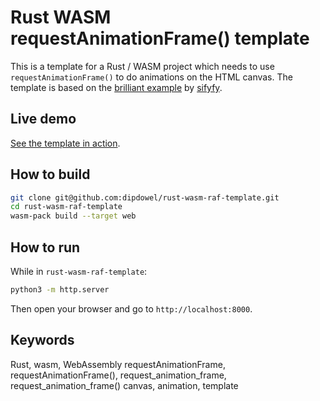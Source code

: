 # Rust WASM requestAnimationFrame() template

This is a template for a Rust / WASM project which needs to use `requestAnimationFrame()` to do animations on the HTML canvas.
The template is based on the [brilliant example](https://gist.github.com/sifyfy/2802e0e7f072c02b0268b123c73779e9) by [sifyfy](https://gist.github.com/sifyfy).

## Live demo
[See the template in action](https://codument.com/rust-raf/).<br>


## How to build
```sh
git clone git@github.com:dipdowel/rust-wasm-raf-template.git
cd rust-wasm-raf-template
wasm-pack build --target web
```


## How to run
While in `rust-wasm-raf-template`:
```sh 
python3 -m http.server
```
Then open your browser and go to `http://localhost:8000`.


## Keywords
Rust, wasm, WebAssembly requestAnimationFrame, requestAnimationFrame(), request_animation_frame, request_animation_frame() canvas, animation, template